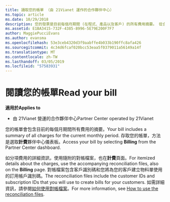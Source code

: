 ```yaml
---
title: 讀取您的帳單 （由 21Vianet 運作的合作夥伴中心）
ms.topic: article
ms.date: 10/29/2018
description: 您的發票是目前每個月期間 (在程式、產品以及客戶) 的所有費用摘要。 從合作夥伴中心入口網站儀表板中存取您的發票。
ms.assetid: E1BA3415-732F-4385-8996-5E79E200F7F7
author: MaggiePucciEvans
ms.author: evansma
ms.openlocfilehash: 53e3ceb4320d3f9aabffe4b033b190ffc8afa426
ms.sourcegitcommit: 4c34d6fcaf020bcc53eaa5f0379011a56149a14f
ms.translationtype: MT
ms.contentlocale: zh-TW
ms.lasthandoff: 03/05/2019
ms.locfileid: "57583931"
---
```

# <a name="read-your-bill"></a><span data-ttu-id="4aa5a-104">閱讀您的帳單</span><span class="sxs-lookup"><span data-stu-id="4aa5a-104">Read your bill</span></span>

<span data-ttu-id="4aa5a-105">**適用於**</span><span class="sxs-lookup"><span data-stu-id="4aa5a-105">**Applies to**</span></span>

-   <span data-ttu-id="4aa5a-106">由 21Vianet 營運的合作夥伴中心</span><span class="sxs-lookup"><span data-stu-id="4aa5a-106">Partner Center operated by 21Vianet</span></span>


<span data-ttu-id="4aa5a-107">您的帳單會包含目前的每個月期間所有費用的摘要。</span><span class="sxs-lookup"><span data-stu-id="4aa5a-107">Your bill includes a summary of all charges for the current monthly period.</span></span> <span data-ttu-id="4aa5a-108">存取您的帳單，方法是選取**計費**夥伴中心儀表板。</span><span class="sxs-lookup"><span data-stu-id="4aa5a-108">Access your bill by selecting **Billing** from the Partner Center dashboard.</span></span>

<span data-ttu-id="4aa5a-109">如分項費用的詳細資訊，使用隨附的對帳檔案，也在**計費**頁面。</span><span class="sxs-lookup"><span data-stu-id="4aa5a-109">For itemized details about the charges, use the accompanying reconciliation files, also on the **Billing** page.</span></span> <span data-ttu-id="4aa5a-110">對帳檔案包含客戶識別碼和您將為您的客戶建立物料單使用的訂用帳戶識別碼。</span><span class="sxs-lookup"><span data-stu-id="4aa5a-110">The reconciliation files include the customer IDs and subscription IDs that you will use to create bills for your customers.</span></span> <span data-ttu-id="4aa5a-111">如需詳細資訊，請參閱[如何使用對帳檔案](use-the-reconciliation-files.md)。</span><span class="sxs-lookup"><span data-stu-id="4aa5a-111">For more information, see [How to use the reconciliation files](use-the-reconciliation-files.md).</span></span>


 

 

 




